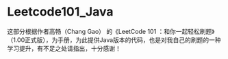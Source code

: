 # Leetcode101_Java

这部分根据作者高畅（Chang Gao） 的《LeetCode 101 ：和你一起轻松刷题》（1.00正式版），为手册，为此提供Java版本的代码，也是对我自己的刷题的一种学习提升，有不足之处请指出，十分感谢！